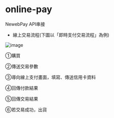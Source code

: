 # online-pay
 NewebPay API串接
- 線上交易流程(下圖以「即時支付交易流程」為例)



![image](https://github.com/Josephine-M-Li/online-pay/assets/77156174/f6cc8774-809c-447d-8a3c-253dc32f4e1a)



  ①購買    

  ②傳送交易參數

  ③導向線上支付畫面，填寫、傳送信用卡資料

  ④回傳付款結果

  ⑤回傳交易結果

  ⑥若交易成功，出貨
  

